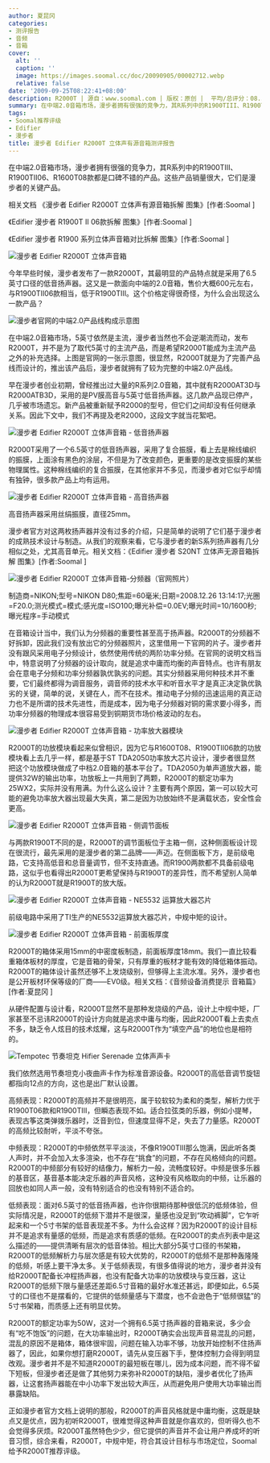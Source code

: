 ```yaml
---
author: 夏昆冈
categories:
- 测评报告
- 音频
- 音箱
cover:
  alt: ''
  caption: ''
  image: https://images.soomal.cc/doc/20090905/00002712.webp
  relative: false
date: '2009-09-25T08:22:41+08:00'
description: R2000T | 源自：www.soomal.com | 版权：原创 |  平均/总评分：08.38/201
summary: 在中端2.0音箱市场，漫步者拥有很强的竞争力，其R系列中的R1900TIII、R1900TII06、R1600T08款都是口碑不错的产品。这些产品销量很大，它们是漫步者的关键产品。今年早些时候，漫步者发布了一款R2000T，其最明显的产品特点就是采用了6.5英寸口径的低音扬声器。这又是一款面向中端的2.0音箱，售价大概600元左右，与R1900TII06款相当，低于R1900TIII。这个价格定得很奇怪，为什么会出现这么一款产品？
tags:
- Soomal推荐评级
- Edifier
- 漫步者
title: 漫步者 Edifier R2000T 立体声有源音箱测评报告
---
```


在中端2.0音箱市场，漫步者拥有很强的竞争力，其R系列中的R1900TIII、R1900TII06、R1600T08款都是口碑不错的产品。这些产品销量很大，它们是漫步者的关键产品。



相关文档
《漫步者 Edifier R2000T 立体声有源音箱拆解 图集》[作者:Soomal ]

《Edifier 漫步者 R1900T II 06款拆解 图集》[作者:Soomal ]

《Edifier 漫步者 R1900 系列立体声音箱对比拆解 图集》[作者:Soomal ]



![漫步者 Edifier R2000T 立体声音箱](https://images.soomal.cc/doc/20090905/00002712.webp)



今年早些时候，漫步者发布了一款R2000T，其最明显的产品特点就是采用了6.5英寸口径的低音扬声器。这又是一款面向中端的2.0音箱，售价大概600元左右，与R1900TII06款相当，低于R1900TIII。这个价格定得很奇怪，为什么会出现这么一款产品？



![漫步者官网的中端2.0产品线构成示意图](https://images.soomal.cc/doc/20090924/00002824.webp)



在中端2.0音箱市场，5英寸依然是主流，漫步者当然也不会逆潮流而动，发布R2000T，并不是为了取代5英寸的主流产品，而是希望R2000T能成为主流产品之外的补充选择。上图是官网的一张示意图，很显然，R2000T就是为了完善产品线而设计的，推出该产品后，漫步者就拥有了较为完整的中端2.0产品线。



早在漫步者创业初期，曾经推出过大量的R系列2.0音箱，其中就有R2000AT3D与R2000ATB3D，采用的是PV膜高音与5英寸低音扬声器。这几款产品现已停产，几乎被市场遗忘。新产品被重新赋予R2000的型号，但它们之间却没有任何继承关系。因此下文中，我们不再提及老R2000，这段文字就当花絮吧。



![漫步者 Edifier R2000T 立体声音箱 - 低音扬声器](https://images.soomal.cc/doc/20090905/00002717.webp)



R2000T采用了一个6.5英寸的低音扬声器，采用了复合振膜，看上去是棉线编织的振膜，上面涂有黑色的涂层，不但是为了改变颜色，更重要的是改变振膜的某些物理属性。这种棉线编织的复合振膜，在其他家并不多见，而漫步者对它似乎却情有独钟，很多款产品上均有运用。



![漫步者 Edifier R2000T 立体声音箱 - 高音扬声器](https://images.soomal.cc/doc/20090905/00002715.webp)



高音扬声器采用丝绢振膜，直径25mm。



漫步者官方对这两枚扬声器并没有过多的介绍，只是简单的说明了它们基于漫步者的成熟技术设计与制造。从我们的观察来看，它与漫步者的新S系列扬声器有几分相似之处，尤其高音单元。相关文档：《Edifier 漫步者 S20NT 立体声无源音箱拆解 图集》[作者:Soomal ]



![漫步者 Edifier R2000T 立体声音箱-分频器（官网照片）](https://images.soomal.cc/doc/20090924/00002825.webp)

制造商=NIKON;型号=NIKON D80;焦距=60毫米;日期=2008.12.26 13:14:17;光圈=F20.0;测光模式=模式;感光度=ISO100;曝光补偿=0.0EV;曝光时间=10/1600秒;曝光程序=手动模式



在音箱设计当中，我们认为分频器的重要性甚至高于扬声器。R2000T的分频器不好拆卸，因此我们没有放出它的分频器照片，这里借用一下官网的片子。漫步者并没有跟风采用电子分频设计，依然使用传统的两阶功率分频。在官网的说明文档当中，特意说明了分频器的设计取向，就是追求中庸而均衡的声音特点。也许有朋友会在意电子分频和功率分频器孰优孰劣的问题。其实分频器采用何种技术并不重要，它们最终都得为调音服务，调音师的技术水平和听音水平才是真正决定孰优孰劣的关键，简单的说，关键在人，而不在技术。推动电子分频的迅速运用的真正动力也不是所谓的技术先进性，而是成本，因为电子分频器对铜的需求要小得多，而功率分频器的物理成本很容易受到铜期货市场价格波动的左右。



![漫步者 Edifier R2000T 立体声音箱 - 功率放大器模块](https://images.soomal.cc/doc/20090905/00002724.webp)



R2000T的功放模块看起来似曾相识，因为它与R1600T08、R1900TII06款的功放模块看上去几乎一样，都是基于ST TDA2050功率放大芯片设计，漫步者很显然把这个功放模块做成了中档2.0音箱的基本平台了。TDA2050为单声道放大器，能提供32W的输出功率，功放板上一共用到了两颗，R2000T的额定功率为25WX2，实际并没有用满。为什么这么设计？主要有两个原因，第一可以较大可能的避免功率放大器出现最大失真，第二是因为功放始终不是满载状态，安全性会更高。



![漫步者 Edifier R2000T 立体声音箱 - 侧调节面板](https://images.soomal.cc/doc/20090905/00002714.webp)



与两款R1900T不同的是，R2000T的调节面板位于主箱一侧，这种侧面板设计现在很流行，最先采用的是漫步者的第二品牌――声迈。在侧面板下方，是前级电路，它支持高低音和总音量调节，但不支持直通。而R1900两款都不具备前级电路，这似乎也看得出R2000T更希望保持与R1900T的差异性，而不希望别人简单的认为R2000T就是R1900T的放大版。



![漫步者 Edifier R2000T 立体声音箱 - NE5532 运算放大器芯片](https://images.soomal.cc/doc/20090905/00002727.webp)



前级电路中采用了TI生产的NE5532运算放大器芯片，中规中矩的设计。



![漫步者 Edifier R2000T 立体声音箱 - 前面板厚度](https://images.soomal.cc/doc/20090905/00002721.webp)



R2000T的箱体采用15mm的中密度板制造，前面板厚度18mm。我们一直比较看重箱体板材的厚度，它是音箱的骨架，只有厚重的板材才能有效的降低箱体振动。R2000T的箱体设计虽然还够不上发烧级别，但够得上主流水准。另外，漫步者也是公开板材环保等级的厂商――EV0级。相关文档：《音频设备消费提示 音箱篇》[作者:夏昆冈 ]



从硬件配置与设计看，R2000T显然不是那种发烧级的产品，设计上中规中矩，厂家甚至不忌讳R2000T的设计方向就是追求中庸与均衡，因此R2000T看上去卖点不多，缺乏令人炫目的技术炫耀，这与R2000T作为“填空产品”的地位也是相符的。



![Tempotec 节奏坦克 Hifier Serenade 立体声声卡](https://images.soomal.cc/doc/20090419/00001573.webp)



我们依然选用节奏坦克小夜曲声卡作为标准音源设备。R2000T的高低音调节旋钮都指向12点的方向，这也是出厂默认设置。



高频表现：R2000T的高频并不是很明亮，属于较软较为柔和的类型，解析力优于R1900T06款和R1900TIII，但瞬态表现不如。适合拉弦类的乐器，例如小提琴，表现古筝这类弹拨乐器时，泛音到位，但速度显得不足，失去了力量感。R2000T的高频比较耐听，平淡不夸张。



中频表现：R2000T的中频依然平平淡淡，不像R1900TIII那么饱满，因此听各类人声时，并不会加入太多渲染，也不存在“挑食”的问题，不存在风格倾向的问题。R2000T的中频部分有较好的结像力，解析力一般，流畅度较好。中频是很多乐器的基音区，基音基本能决定乐器的声音风格，这种没有风格取向的中频，让乐器的回放也如同人声一般，没有特别适合的也没有特别不适合的。



低频表现：面对6.5英寸的低音扬声器，也许你很期待那种很低沉的低频体验，但实际情况是，R2000T的低频下潜并不是很深，量感也没足到“吹动裤脚”，它乍听起来和一个5寸书架的低音表现差不多。为什么会这样？因为R2000T的设计目标并不是追求有量感的低频，而是追求有质感的低频。在R2000T的卖点列表中是这么描述的――提供清晰有层次的低音体验。相比大部分5英寸口径的书架箱，R2000T的低频解析力与层次感是有较大优势的，R2000T的低频不是那种轰隆隆的低频，听感上要干净太多。关于低频表现，有很多值得说的地方，漫步者并没有给R2000T配备长冲程扬声器，也没有配备大功率的功放模块与变压器，这让R2000T的低频下限与量感还差距6.5寸音箱的最好水准还甚远，即便如此，6.5英寸的口径也不是摆看的，它提供的低频量感与下潜度，也不会逊色于“低频很猛”的5寸书架箱，而质感上还有明显优势。



R2000T的额定功率为50W，这对一个拥有6.5英寸扬声器的音箱来说，多少会有“吃不饱饭”的问题，在大功率输出时，R2000T确实会出现声音易混乱的问题，混乱的原因不是箱体，箱体很牢固，问题在输入功率不够，功放开始控制不住扬声器了，因此，如果你想打磨R2000T，请先从变压器下手，整体控制力会得到明显改观。漫步者并不是不知道R2000T的最短板在哪儿，因为成本问题，而不得不留下短板，但漫步者还是做了其他努力来弥补R2000T的缺陷，漫步者优化了扬声器，让这套扬声器能在中小功率下发出较大声压，从而避免用户使用大功率输出而暴露缺陷。



正如漫步者官方文档上说明的那般，R2000T的声音风格就是中庸均衡，这既是缺点又是优点，因为初听R2000T，很难觉得这种声音就是你喜欢的，但听得久也不会觉得多厌烦。R2000T虽然特色少少，但它提供的声音并不会让用户养成坏的听音习惯，综合来看，R2000T，中规中矩，符合其设计目标与市场定位，Soomal给予R2000T推荐评级。